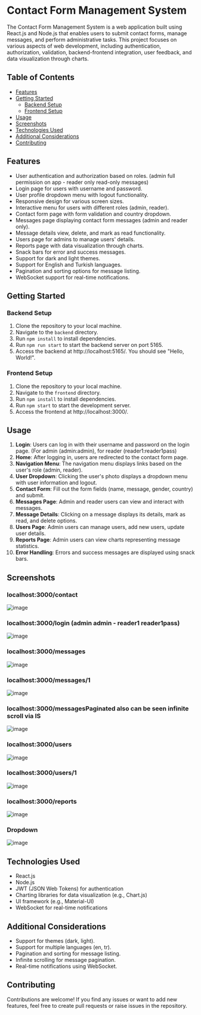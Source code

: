 # Contact Form Management System

The Contact Form Management System is a web application built using React.js and Node.js that enables users to submit contact forms, manage messages, and perform administrative tasks. This project focuses on various aspects of web development, including authentication, authorization, validation, backend-frontend integration, user feedback, and data visualization through charts.

## Table of Contents

- [Features](#features)
- [Getting Started](#getting-started)
  - [Backend Setup](#backend-setup)
  - [Frontend Setup](#frontend-setup)
- [Usage](#usage)
- [Screenshots](#screenshots)
- [Technologies Used](#technologies-used)
- [Additional Considerations](#additional-considerations)
- [Contributing](#contributing)

## Features

- User authentication and authorization based on roles. (admin full permission on app - reader only read-only messages) 
- Login page for users with username and password.
- User profile dropdown menu with logout functionality.
- Responsive design for various screen sizes.
- Interactive menu for users with different roles (admin, reader).
- Contact form page with form validation and country dropdown.
- Messages page displaying contact form messages (admin and reader only).
- Message details view, delete, and mark as read functionality.
- Users page for admins to manage users' details.
- Reports page with data visualization through charts.
- Snack bars for error and success messages.
- Support for dark and light themes.
- Support for English and Turkish languages.
- Pagination and sorting options for message listing.
- WebSocket support for real-time notifications.

## Getting Started

### Backend Setup

1. Clone the repository to your local machine.
2. Navigate to the `backend` directory.
3. Run `npm install` to install dependencies.
4. Run `npm run start` to start the backend server on port 5165.
5. Access the backend at http://localhost:5165/. You should see "Hello, World!".

### Frontend Setup

1. Clone the repository to your local machine.
2. Navigate to the `frontend` directory.
3. Run `npm install` to install dependencies.
4. Run `npm start` to start the development server.
5. Access the frontend at http://localhost:3000/.

## Usage

1. **Login**: Users can log in with their username and password on the login page. (For admin (admin:admin), for reader (reader1:reader1pass)
2. **Home**: After logging in, users are redirected to the contact form page.
3. **Navigation Menu**: The navigation menu displays links based on the user's role (admin, reader).
4. **User Dropdown**: Clicking the user's photo displays a dropdown menu with user information and logout.
5. **Contact Form**: Fill out the form fields (name, message, gender, country) and submit.
6. **Messages Page**: Admin and reader users can view and interact with messages.
7. **Message Details**: Clicking on a message displays its details, mark as read, and delete options.
8. **Users Page**: Admin users can manage users, add new users, update user details.
9. **Reports Page**: Admin users can view charts representing message statistics.
10. **Error Handling**: Errors and success messages are displayed using snack bars.

## Screenshots

### localhost:3000/contact 
![image](https://github.com/bagdadiemre/contact-form-management-system_react-nodejs/assets/54630643/29c14dbd-d112-421d-8120-87920039f4b3)

### localhost:3000/login (admin admin - reader1 reader1pass)
![image](https://github.com/bagdadiemre/contact-form-management-system_react-nodejs/assets/54630643/fd1eb65f-11e4-4909-a4d5-fec49b1e30fe)

### localhost:3000/messages
![image](https://github.com/bagdadiemre/contact-form-management-system_react-nodejs/assets/54630643/d2f92c56-af51-4a2b-8fef-4c66ded1571d)

### localhost:3000/messages/1
![image](https://github.com/bagdadiemre/contact-form-management-system_react-nodejs/assets/54630643/e00002b8-730d-40d8-8630-279af60977f2)

### localhost:3000/messagesPaginated also can be seen infinite scroll via IS 
![image](https://github.com/bagdadiemre/contact-form-management-system_react-nodejs/assets/54630643/eb14f774-f5e8-471f-b00e-d128e1e76780)

### localhost:3000/users
![image](https://github.com/bagdadiemre/contact-form-management-system_react-nodejs/assets/54630643/d45d1ad2-e035-4f67-9fd8-6694d064d510)

### localhost:3000/users/1
![image](https://github.com/bagdadiemre/contact-form-management-system_react-nodejs/assets/54630643/f5894d7e-5428-463a-8ac6-0a5d70b0feb7)

### localhost:3000/reports
![image](https://github.com/bagdadiemre/contact-form-management-system_react-nodejs/assets/54630643/10d7a7a5-fee7-4a27-bff1-6e245dd02d02)

### Dropdown 
![image](https://github.com/bagdadiemre/contact-form-management-system_react-nodejs/assets/54630643/b3932e14-e1ce-4715-9baa-0d957818e73b)


## Technologies Used

- React.js
- Node.js
- JWT (JSON Web Tokens) for authentication
- Charting libraries for data visualization (e.g., Chart.js)
- UI framework (e.g., Material-UI)
- WebSocket for real-time notifications

## Additional Considerations

- Support for themes (dark, light).
- Support for multiple languages (en, tr).
- Pagination and sorting for message listing.
- Infinite scrolling for message pagination.
- Real-time notifications using WebSocket.

## Contributing

Contributions are welcome! If you find any issues or want to add new features, feel free to create pull requests or raise issues in the repository.
